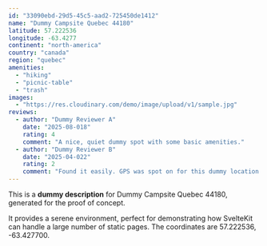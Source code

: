 ```yaml
---
id: "33090ebd-29d5-45c5-aad2-725450de1412"
name: "Dummy Campsite Quebec 44180"
latitude: 57.222536
longitude: -63.4277
continent: "north-america"
country: "canada"
region: "quebec"
amenities:
  - "hiking"
  - "picnic-table"
  - "trash"
images:
  - "https://res.cloudinary.com/demo/image/upload/v1/sample.jpg"
reviews:
  - author: "Dummy Reviewer A"
    date: "2025-08-018"
    rating: 4
    comment: "A nice, quiet dummy spot with some basic amenities."
  - author: "Dummy Reviewer B"
    date: "2025-04-022"
    rating: 2
    comment: "Found it easily. GPS was spot on for this dummy location."
---
```


This is a **dummy description** for Dummy Campsite Quebec 44180, generated for the proof of concept.

It provides a serene environment, perfect for demonstrating how SvelteKit can handle a large number of static pages. The coordinates are 57.222536, -63.427700.
